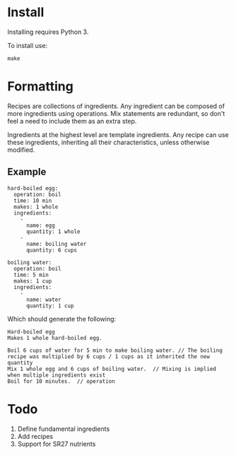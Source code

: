 # Install

Installing requires Python 3.

To install use:

```
make
```

# Formatting

Recipes are collections of ingredients. Any ingredient can be composed of more ingredients using operations. Mix statements are redundant, so don't feel a need to include them as an extra step.

Ingredients at the highest level are template ingredients. Any recipe can use these ingredients, inheriting all their characteristics, unless otherwise modified.

## Example

```
hard-boiled egg:
  operation: boil
  time: 10 min
  makes: 1 whole
  ingredients:
    -
      name: egg
      quantity: 1 whole
    -
      name: boiling water
      quantity: 6 cups
      
boiling water:
  operation: boil
  time: 5 min
  makes: 1 cup
  ingredients:
    -
      name: water
      quantity: 1 cup
```

Which should generate the following:

```
Hard-boiled egg
Makes 1 whole hard-boiled egg.

Boil 6 cups of water for 5 min to make boiling water. // The boiling recipe was multiplied by 6 cups / 1 cups as it inherited the new quantity
Mix 1 whole egg and 6 cups of boiling water.  // Mixing is implied when multiple ingredients exist
Boil for 10 minutes.  // operation
```

# Todo

1. Define fundamental ingredients
2. Add recipes
3. Support for SR27 nutrients
